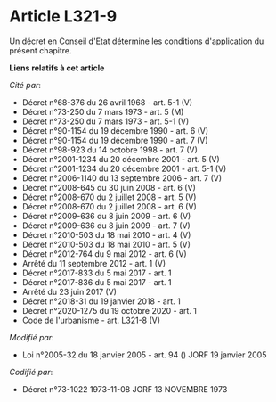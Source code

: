 # Article L321-9

Un décret en Conseil d'Etat détermine les conditions d'application du présent chapitre.

**Liens relatifs à cet article**

_Cité par_:

  - Décret n°68-376 du 26 avril 1968 - art. 5-1 (V)
  - Décret n°73-250 du 7 mars 1973 - art. 5 (M)
  - Décret n°73-250 du 7 mars 1973 - art. 5-1 (V)
  - Décret n°90-1154 du 19 décembre 1990 - art. 6 (V)
  - Décret n°90-1154 du 19 décembre 1990 - art. 7 (V)
  - Décret n°98-923 du 14 octobre 1998 - art. 7 (V)
  - Décret n°2001-1234 du 20 décembre 2001 - art. 5 (V)
  - Décret n°2001-1234 du 20 décembre 2001 - art. 5-1 (V)
  - Décret n°2006-1140 du 13 septembre 2006 - art. 7 (V)
  - Décret n°2008-645 du 30 juin 2008 - art. 6 (V)
  - Décret n°2008-670 du 2 juillet 2008 - art. 5 (V)
  - Décret n°2008-670 du 2 juillet 2008 - art. 6 (V)
  - Décret n°2009-636 du 8 juin 2009 - art. 6 (V)
  - Décret n°2009-636 du 8 juin 2009 - art. 7 (V)
  - Décret n°2010-503 du 18 mai 2010 - art. 4 (V)
  - Décret n°2010-503 du 18 mai 2010 - art. 5 (V)
  - Décret n°2012-764 du 9 mai 2012 - art. 6 (V)
  - Arrêté du 11 septembre 2012 - art. 1 (V)
  - Décret n°2017-833 du 5 mai 2017 - art. 1
  - Décret n°2017-836 du 5 mai 2017 - art. 1
  - Arrêté du 23 juin 2017 (V)
  - Décret n°2018-31 du 19 janvier 2018 - art. 1
  - Décret n°2020-1275 du 19 octobre 2020 - art. 1
  - Code de l'urbanisme - art. L321-8 (V)

_Modifié par_:

  - Loi n°2005-32 du 18 janvier 2005 - art. 94 () JORF 19 janvier 2005

_Codifié par_:

  - Décret n°73-1022 1973-11-08 JORF 13 NOVEMBRE 1973
